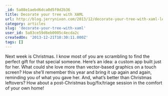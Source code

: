 ```yaml
---
_id: 5a88e1aebd6dca0d5f0d2b36
title: Decorate your tree with XAML
url: http://blog.jerrynixon.com/2013/12/decorate-your-tree-with-xaml-let-me.html#more
category: articles
slug: 'decorate-your-tree-with-xaml'
user_id: 5a83ce59d6eb0005c4ecda2c
createdOn: '2013-12-21T10:30:11.000Z'
tags: []
---
```


Next week is Christmas. I know most of you are scrambling to find the perfect gift for that special someone. Here’s an idea: a custom app built just for her. What could she love more than vector-based graphics on a touch screen? How she’ll remember this year and bring it up again and again, reminding you of what you gave her. And, what’s better than Christmas leftovers? How about a post-Christmas bug/fix/triage session in the comfort of your own home!
